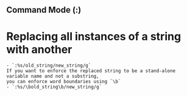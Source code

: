 ## Command Mode (:)
# Replacing all instances of a string with another
    - `:%s/old_string/new_string/g`
    If you want to enforce the replaced string to be a stand-alone variable name and not a substring, 
    you can enforce word boundaries using `\b`
    - `:%s/\bold_string\b/new_string/g` 
    
